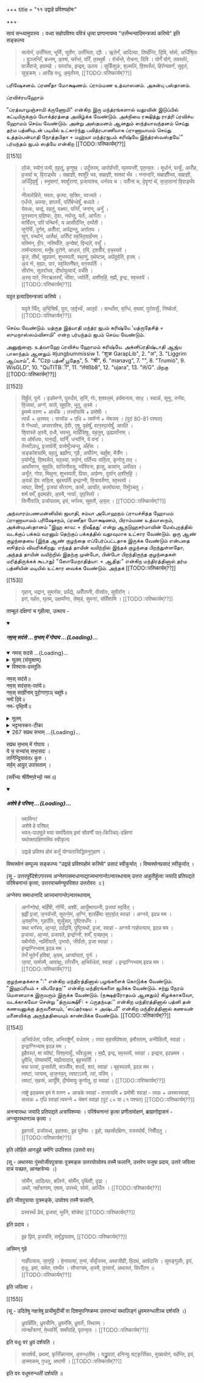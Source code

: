 +++
title = "११ उद्वाहे प्रविश्यहोमः"

+++

सायं सन्ध्यामुपास्य । वध्वा सहोपविश्य पवित्रं धृत्वा प्राणानायम्य "उत्तँम्भन्यादिमन्त्रजपं करिष्ये" इति सङ्कल्प्य 

> सत्येनॅ, उत्तँभिता, भूमिँः, सूर्येण, उत्तँभिता, द्यौः । ऋ॒तेनँ, आदित्याः, तिष्ठँन्ति, दि॒वि, सोमॅः, अधिँश्रि॒तः । यु॒ञ्जन्तिँ, ब्रध्नम्, अ॒रुषं, चरॅन्तं, परिँ, त॒स्थुषःँ । रोचॅन्ते, रोचना, दिवि । योगेँ योगे, तवस्तॅरं, वाजेँवाजे, हवामहे । सरवॉयः, इन्द्रम्, ऊतय । सुकिँशुकं, श॒ल्मलिं, वि॒श्वरूँपं, हिरॅण्यवर्णं, सुवृतं, सुच॒क्रम् । आरोँह वधु, अ॒मृतँस्य, [[TODO::परिष्कार्यम्??]]

பரிஷேசனம். ப்ரணீதா மோக்ஷணம். ப்ராம்மண உத்வாஸனம். அகன்யு பஸ்தானம்.

ப்ரவிச்ரயஹோம்

"ப்ரத்வாமுஞ்சாமி க்ருணோமி" என்கிற இரு மந்த்ரங்களால் வதூவின் இடுப்பில் கட்டியிருக்கும் யோக்த்ரத்தை அவிழ்க்க வேண்டும். அக்நியை ரக்ஷித்து ராத்ரி ப்ரவிச்ய ஹோமம் செய்ய வேண்டும். அன்று அஸ்தமனம் ஆனதும் ஸந்த்யாவந்தனம் செய்து தர்ம பத்னியுடன் படியில் உட்கார்ந்து பவித்ரபாணியாக ப்ராணாயாமம் செய்து உத்தம்பன்யாதி நோத்தபிதா + மஹ்யா மந்த்ரஜபம் கரிஷ்யே இந்த்ரஸ்வஸ்தயே'" பர்யந்தம் ஜபம் ஸத்யே என்கிற [[TODO::परिष्कार्यम्??]]

[[151]]

> लो॒कं, स्योनं॒ पत्ये॑, व॒ह॒तुं, कृणुष्व॒ । उदुँत्तरम्, आरोहॅन्ती, व्य॒स्यन्ती॑, पृत॒न्य॒तः । मूर्धानं॑, पत्युँः, आरोँह, प्र॒जयॉ च, वि॒राड्भँव । सम्राज्ञी, श्वशुँरे भव, सम्राज्ञी, श्वश्वां भँव । ननान्दरि, सम्राज्ञीँभव, सम्राज्ञी, अधिँदे॒वृषुँ । स्नुषाणां॑, श्वशुँराणां, प्र॒जाया॑श्च, धनॅस्य च । 
पतीँनां च, दे॒वॄणां चॅ, स॒जा॒तानां॑ वि॒राड्भँव ।  
नीललोहिते, भवतः, कृत्या, स॒क्तिः, व्यज्यते ।  
एधँन्ते, अस्याः, ज्ञातयःँ, पतिँर्बन्धेषुँ, बध्यते ।  
येवध्वः, चन्द्रं, वहतुं, यक्ष्माः॑, यन्तिँ, जना॑न्, अनुँ ।  
पुन॒स्तान् य॒ज्ञियाः, दे॒वाः, नयॅन्तु, यतःँ, आगँताः ।  
माविँदन्, परि पन्थिनँः, य आसीदॅन्ति, दम्पँती ।  
सुगेभिःँ, दुर्गम्, अतीँतां, अपॅद्रान्तु, अरॉतयः ।  
सुगं, पन्थॉनं, आरुँक्षं, अरिँष्टं स्व॒स्ति॒वाहँनम् ।  
यस्मि॑न्, वी॒रः, नरिष्यँति, अ॒न्येषां॑, वि॒न्दते॑, वसुँ ।  
तामॅन्दसाना, मनुँषः दुरोणे, आध॒त्तं, र॒यिं, द॒शवीँरं, व॒च॒स्यवे॑ ।  
कृ॒तं, तीर्थं, सुप्रपाणं, शुभस्पती, स्था॒णुं, प॒थेष्टाम्, अपॅदुर्म॒तिं, ह॒तम् ।  
अ॒यं नॅः, म॒ह्याः, पारं, स्व॒स्तिनेँषत्, वन॒स्पतिःँ ।  
सीरॉनः, सुतरॉभव, दीर्घायुत्वायॅ, वर्चँसे ।  
अ॒स्य॒ पारे, निरऋतस्यँ, जीवाः, ज्योतिःँ, अशीम॒हि॒, म॒ह्यै, इ॒न्द्रः, स्व॒स्तये॑ । [[TODO::परिष्कार्यम्??]] 

यदृत इत्यादिमन्त्रजपं करिष्ये । 

> यदृते चिँत्, अ॒भि॒श्रिषःँ, पुरा, ज॒र्तृभ्यःँ, आतृदॅः । सन्धाँता, स॒न्धिं, म॒घवा॑, पुरोवसुँः, निष्कॅर्ता, [[TODO::परिष्कार्यम्??]]

செய்ய வேண்டும். யத்ருத இத்யாதி மந்த்ர ஜபம் கரிஷ்யே 'யத்ருதேசித் + ஸுமநாஸ்ஸம்விசாமி" என்ற பர்யந்தம் ஜபம் செய்ய வேண்டும்.

அனுஜ்ஞை. உத்வாஹே ப்ரவிச்ய ஹோமம் கரிஷ்யே. அக்னிப்ரதிஷ்டாதி ஆஜ்ய பாகாந்தம் ஆனதும் अjungbummissiw 1. "शुक्र GarapLib", 2. "अ", 3. "Liggrim ஆப்யாம்", 4. "Czp பத்னீ பூதேந", 5. "श्री", 6. "manavg", 7. "", 8. "Trumió", 9. WisGLD", 10. "QuTITBी", 11. “लंयßb8", 12. "ujara", 13. "लं/G". பிறகு [[TODO::परिष्कार्यम्??]]

[[152]]

> विह्रुँतं, पुनॅः । इडॉमग्ने, पुरुदँसं, स॒निं, गोः, श॒श्वत्त॒मं, हवॅमानाय, साध॒ । 
स्यान्नॅः, सूनुः, तनॅयः, वि॒जावा॑, अग्ने॑, साते॑, सुम॒तिः, भूतु, अ॒स्मे ।  
इ॒मम्मे वरुण + आचँके । तत्त्वॉयामि + प्रमोषीः ।  
त्वन्नँः + अ॒स्मत् । सत्त्वॅन्नः + एधि + त्वमॅग्ने + भेषजम् । (पुटं 80-81 पश्यत)  
ये गॅन्धर्वाः, अप्सरसॅश्च, दे॒वीः, ए॒षु, वृक्षेषुँ, वान॒स्प॒त्येषुँ, आसँते ।  
शि॒वास्ते अ॒स्यै, व॒ध्वै, भवन्तु, माहिँसिषुः, वह॒तुम्, ऊ॒ह्यमाँनाम् ।  
या ओषँधयः, यान॒द्यःँ, यानिँ, धन्वॉनि, ये वना॑ ।  
तेत्त्वाँऽवधु, प्र॒जावॅतीं, प्रत्त्वेमुँञ्चन्तु, अँहॅसः ।  
सङ्कॉशयामि, वह॒तुं, ब्रह्मँणा, गृहैः, अघोँरेण, चक्षुँषा, मैत्रेँण ।  
प॒र्याणँद्धं, वि॒श्वरूँपं, यद॒स्यां, स्यो॒नं, पतिँभ्यः सवि॒ता, कृणोतु तत् ।  
आवाँमगन्, सुम॒तिः, वाजिनीवसू, न्यॅश्विना, हृत्सु, कामा॑न्, अयँसत ।  
अभूँतं, गोपा, मिथुना, शुभस्पती, प्रियाः, अर्य॒म्णः, दुर्या॑न् अ॒शीम॒हि॒ ।  
अ॒यन्नॅः दे॒वः सवि॒ता, बृहस्पतिःँ इन्द्राग्नी, मि॒त्रावरुँणा, स्व॒स्तये॑ ।  
त्वष्टा, विष्णुःँ, प्र॒जया॑ सँरराणः, कामःँ, आयाँतं, कामॉयत्वा, विमुॅञ्चतु ।  
शर्म वर्मँ, इ॒दमाहॅर, अ॒स्यै, नार्याः॑, उ॒प॒स्तिरे॑ ।  
सिनीँवालि, प्रजॉयताम्, इयं, भगॅस्य, सुम॒तौ, अ॒स॒त् । [[TODO::परिष्कार्यम्??]]

அந்வாரம்பணமன்னியில் ஜயாதி, சம்யா அபோஹநம் ப்ராயச்சித்த ஹோமம் ப்ராணாயாமம் பரிஷேசநம், ப்ரணீதா மோக்ஷணம், பிராம்மண உத்வாஸநம், அக்ன்யுபஸ்தானம் “இஹ காவ: + நிஷீதது' என்று ஆநடுஹசர்மாவின் மேல்புறத்தில் வடக்குப் பக்கம் வரனும் தெற்குப் பக்கத்தில் வதூவுமாக உட்கார வேண்டும். ஒரு ஆண் குழந்தையை (இந்த ஆண் குழந்தை எப்பேர்ப்பட்டதாக இருக்க வேண்டும் என்பதை ஸூத்ரம் விவரிக்கிறது. எந்தத் தாயின் வயிற்றில் இந்தக் குழந்தை பிறந்துள்ளதோ, அந்தத் தாயின் வயிற்றில் இதற்கு முன்போ, பின்போ பிறந்திருந்த குழந்தைகள் மரித்திருக்கக் கூடாது) "ஸோமேநாதித்யா: + ஆதித:" என்கிற மந்திரத்தினால் தர்ம பத்னியின் மடியில் உட்கார வைக்க வேண்டும். அந்தக் [[TODO::परिष्कार्यम्??]]

[[153]]

> गृहान्, भद्रान्, सुमनॅसः, प्रपँद्ये, अवीँरघ्नी, वीरवॅतः, सुवीरॉन् ।  
इरां, वहॅतः, घृतम्, उक्षमाँणाः, तेष्व॒हं, सुमनाः॑, संविँशामि । [[TODO::परिष्कार्यम्??]]

ताम्बूलं दक्षिणां च गृहीत्वा, उत्थाय -

<div class="js_include" includetitle="false" newlevelforh1="5" unfilled url="/vedAH_yajuH/taittirIyam/sUtram/ApastambaH/gRhyam/paddhatiH/shrIvaiShNavaH/mantrAdi/namas_sadase_sabhAM_gopAya/">
<details open><summary><h5>नम॒स् सद॑से …स॒भाम् मे॑ गोपाय ...{Loading}...</h5></summary>
<div class="js_include" includetitle="false" newlevelforh1="5" unfilled="" url="/vedAH_yajuH/taittirIyam/sArasvata-vibhAgaH/saMhitA/yajuH/sarva-prastutiH/3/2/04_sphyAdyupasthAnamantrAH_vidhishcha/namas_sadase.md">
<details open><summary><h10>नमस् सदसे ...{Loading}...</h10></summary>
<details><summary>मूलम् (संयुक्तम्)</summary>

नम॒स्सद॑से॒ नम॒स्सद॑स॒स्पत॑ये॒ नम॒स्सखी॑नाम्पुरो॒गाणा॒ञ्चक्षु॑षे॒ नमो॑ दि॒वे नमᳶ॑ पृथि॒व्यै
</details>

<details open><summary>विश्वास-प्रस्तुतिः</summary>

नम॒स् सद॑से॥  
नम॒स् सद॑स॒स्-पत॑ये॥    
नम॒स् सखी॑नाम् पुरो॒गाणा॒ञ् चक्षु॑षे॥    
नमो॑ दि॒वे॥   
नमᳶ॑ पृथि॒व्यै॥
</details>

<details><summary>मूलम्</summary>

नम॒स्सद॑से  
नम॒स्सद॑स॒स्पत॑ये    
नम॒स्सखी॑नाम्पुरो॒गाणा॒ञ्चक्षु॑षे    
नमो॑ दि॒वे   
नमᳶ॑ पृथि॒व्यै
</details>

<details><summary>भट्टभास्कर-टीका</summary>

'ऐन्द्रं हि देवतया सदः' इति इन्द्रः सदसस्पतिः पालयिता तस्मै नमः । 'षष्ठयाः पतिपुत्र' इति सत्वम् । सखीनां समानख्यानानामृत्विजां पुरोगाणामग्रतो गन्तृणां प्रधानानां सर्वेषामपि चक्षुषे चक्षुसथानीयाय दर्शनहेतवे सवित्रे च नमः । गतमन्यत् ॥
</details>
</details>
</div>
<div class="js_include" includetitle="false" newlevelforh1="4" unfilled="" url="/vedAH_yajuH/taittirIyam/sArasvata-vibhAgaH/brAhmaNam/Rk/vishvAsa-prastutiH/1/2_gavAm-ayanAdi/1/267_sapratha_sabhAm.md">
<details open><summary><h9>267 सप्रथ सभाम् ...{Loading}...</h9></summary>

सप्र॑थ स॒भाम् मे॑ गोपाय ।  
ये च॒ सभ्या॑स् सभा॒सदः॑ ।  
तानि॑न्द्रि॒याव॑तᳵ कुरु ।  
सर्व॒म् आयु॒र् उपा॑सताम् ।
</details>
</div>

(सर्वे॑भ्यः श्रीवैष्ण॒वेभ्यो॒ नमः॑॥)

</details>
</div> 

>
<div class="js_include" includetitle="false" newlevelforh1="5" unfilled url="/vedAH_yajuH/taittirIyam/sUtram/ApastambaH/gRhyam/paddhatiH/shrIvaiShNavaH/mantrAdi/asheShe_pariShat_svIkRtya.md">
<details open><summary><h5>अशेषे हे परिषत् ...{Loading}...</h5></summary>

> स्वामिनः!  
अशेषे हे परिषत्  
भवत्-पादमूले मया समर्पिताम् इमां सौवर्णीं यत्-किञ्चिद्-दक्षिणां  
यथोक्तदक्षिणामिव स्वीकृत्य  

</details>
</div>  

> उद्वाहे प्रविश्य होमं कर्तुं योग्यतासिद्धिमनुगृहाण । 

विष्वक्सेनं सम्पूज्य सङ्कल्प्य "उद्वाहे प्रविश्यहोमं करिष्ये" प्रसादं स्वीकुर्यात् । विष्वक्सेनप्रसादं स्वीकुर्यात् ।

(सू - उत्तरपूर्वेदेशेऽगारस्य अग्नेरुपसमाधानाद्याज्यभागान्तेऽन्वारब्धायाम् उत्तरा आहुतीर्हुत्वा जयादि प्रतिपद्यते परिषेचनान्तं कृत्वा, उत्तरयाचर्मण्युपविशत उत्तरोवरः ॥ )

अग्नेरुप समाधानादि आज्यभागान्तेऽन्वारब्धायाम्, 

> आगॅन्गोष्ठं, महिँषी, गोभिःँ, अश्वैः॑, आयुँष्मत्पत्नी, प्र॒जया॑ स्व॒र्वित् ।  
ब॒ह्वीं प्र॒जां, ज॒नयॅन्ती, सुरत्ने॒मं, अ॒ग्निं, श॒तहिँमाः स॒प॒र्या॒त् स्वाहा॑ । अग्नये, इदन्न मम ।  
अ॒यम॒ग्निः, गृहपॅतिः, सुसुँसत्, पुष्टिवर्धँनः ।  
यथा भगॅस्य, आ॒भ्यां॒, ददँद्रयिं, पुष्टि॒मथो॑, प्र॒जां, स्वाहा॑ - अग्नये गार्हपत्याय, इदन्न मम ।  
प्र॒जायाः॑, आ॒भ्यां, प्रजापते, इन्द्रॉग्नी, शर्मँ, य॒च्छत॒म् ।  
यथैनॅयोः, नप्रँमीयातै, उ॒भयोः, जीवँतोः, प्र॒जा स्वाहा॑ ।  
इन्द्राग्निभ्याम् इदन्न मम ।  
तेनँ भूतेनँ ह॒विषा॑, अ॒यम्, आप्यॉयतां, पुनॅः ।  
जा॒यां, यामॅस्मै, आवा॑क्षुः, ताँरसेँन, अ॒भिवॅर्धतां, स्वाहा॑ । इन्द्राग्निभ्याम् इदन्न मम । [[TODO::परिष्कार्यम्??]]

குழந்தைக்காக ":" என்கிற மந்திரத்தினால் பழங்களைக் கொடுக்க வேண்டும். "இஹப்ரியம் + விபரேதந'" என்கிற மந்திரங்களை ஜபிக்க வேண்டும். சற்று நேரம் மௌனமாக இருவரும் இருக்க வேண்டும். (நக்ஷத்ரோதயம் ஆனதும்) கிழக்காகவோ, வடக்காகவோ சென்று "த்ருவக்ஷிF: + ப்ருதந்யத:’’ என்கிற மந்திரத்தினால் பத்னி தன் கணவனுக்கு த்ருவனையும், 'ஸப்தர்ஷய: + அஷ்டமீ" என்கிற மந்திரத்தினால் கணவன் மனைவிக்கு அருந்ததியையும் காண்பிக்க வேண்டும். [[TODO::परिष्कार्यम्??]]

[[154]]

> अ॒भिवॅर्धतां, पयँसा, अभिराष्ट्रेणँ, वर्धताम् । रय्या स॒हस्रँपोषसा, इमौस्ताम्, अनॅपेक्षितौ, स्वाहा॑ । इन्द्राग्निभ्याम् इदन्न मम ।  
इ॒हैवस्तं, मा व्यो॑ष्टं, विश्व॒मायुँः, व्यँश्ञुतम् । म॒ह्यै, इन्द्र, स्व॒स्तये॑, स्वाहा॑ । इन्द्राय, इदन्नमम ।  
ध्रुवैधि, पोष्यामयिँ, मह्यँत्वादात्, बृह॒स्पतिःँ ।  
मया पत्या॑, प्र॒जावॅती, सञ्जीँव, शरदःँ, शतं, स्वाहा॑ । बृह॒स्पतये, इदन्न मम ।  
त्वष्टा॑, जायाम्, अ॒ज॒नय॒त्, त्वष्टाऽस्यै, त्वां, पति॑म् ।  
त्वष्टा॑, स॒हस्रं॑, आयूँषि, दी॒र्घमायुः कृ॒णोतु, वा॒ स्वाहा॑ । [[TODO::परिष्कार्यम्??]]

> त्वष्ट्रे इदन्नमम इमं मे वरुण + आचके स्वाहा॑ - तत्त्वायमि + प्रमोषीः स्वाहा॑ - त्वन्नः + अस्मत्स्वाहा॑, सत्वन्नः + एधि स्वाहा॑ त्वमग्ने + भेषणं स्वाहा॑ (पुटं ८० या ८१ पश्यत) [[TODO::परिष्कार्यम्??]]

अनन्वारब्धः जयादि प्रतिपद्यते अत्रापिशम्याः । परिषेचनान्तं कृत्वा प्रणीतामोक्षणं, ब्राह्मणोद्वासनं - अग्न्युपस्थानञ्च कृत्वा । 

> इ॒हगावॅः, प्रजॉयध्वं, इहाश्वाः, इ॒ह पूरुँषाः । इ॒हो, सहस्रँदक्षिणः, रायस्पोषःँ, निषीँदतु । [[TODO::परिष्कार्यम्??]]

इति लोहिते आनडुहे चर्मणि उपविशतः (उत्तरो वरः)

(सू - अथास्याः पुंस्वोर्जीवपुत्रायाः पुत्रमङ्क उत्तरयोपवेश्य तस्मै फलानि, उत्तरेण यजुषा प्रदाय, उत्तरे जपित्वा वाचं यच्छत, आनक्षत्रेभ्यः ।)

> सोमेँन, आदित्याः, बलिनॅः, सोमेँन, पृथिवी, दृढा ।  
अथो॑, नक्षँत्राणाम्, एषाम्, उपस्थे, सोमॅः, आधिँतः । [[TODO::परिष्कार्यम्??]]

इति जीवपुत्रायाः पुत्रमङ्के, उपवेश्य तस्मै फलानि, 

> प्रस्वस्थःँ प्रेयं, प्र॒जया॑, भुवँने, शोचेष्ट [[TODO::परिष्कार्यम्??]]

इति प्रदाय ।

> इ॒ह प्रि॒यं, प्र॒जयाँते, समृँद्धयताम्, [[TODO::परिष्कार्यम्??]]

अस्मिन् गृहे 

> गार्हँपत्याय, जा॒गृहि॒ । ये॒नापत्या॑, त॒न्वं, सँसृँजस्व, अथाजीव्री, वि॒दथं, आवॅदासि । सुमङ्गुलीः, इ॒यं, व॒धूः, इमां, समेत, पश्यँत । सौभाग्यम्, अ॒स्यै, द॒त्त्वायॅ, अथास्तं, विपरेँतन ॥ [[TODO::परिष्कार्यम्??]]

इति जपित्वा ।

[[155]]

(सू - उदितेषु नक्षत्रेषु प्राचीमुदीचीं वा दिशमुपनिष्क्रम्य उत्तराभ्यां यथालिङ्गं ध्रुवमरुन्धतीञ्च दर्शयति ।)

> ध्रुवक्षिँतिः, ध्रुवयोँनिः, ध्रुवमॅसि, ध्रुवतःँ, स्थितम् ।  
त्वंनक्षँत्राणां, मे॒थ्यसिँ, समाँपाहि, पृतन्य॒तः । [[TODO::परिष्कार्यम्??]]

इति वधूः वरं ध्रुवं दर्शयति । 

> सप्तर्षयःँ, प्रथमां, कृत्तिँकानाम्, अ॒रुन्ध॒तीम् । यद्ध्रु॒वतां, हनिन्युः षट्कृत्तिँकाः, मुख्ययोगं, वहॅन्ति, इयं, अ॒स्माकम्, ए॒धतु, अष्टमी । [[TODO::परिष्कार्यम्??]] 

इति वरः वधूमरुन्धतीं दर्शयति ॥